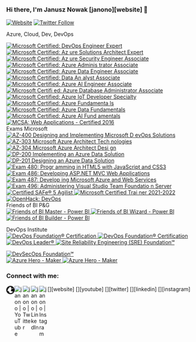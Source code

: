 ### Hi there, I'm Janusz Nowak [janono][website] 👋

[![Website](https://img.shields.io/website?label=blog.janono.pl&style=for-the-badge&url=https%3A%2F%2Fblog.janono.pl)](https://blog.janono.pl)
[![Twitter Follow](https://img.shields.io/twitter/follow/jnowwwak?color=1DA1F2&logo=twitter&style=for-the-badge)](https://twitter.com/intent/follow?original_referer=https%3A%2F%2Fgithub.com%2Fjanusznowak&screen_name=jnowwwak)

<div>

Azure, Cloud, Dev, DevOps
<br>

<a href="https://www.credly.com/badges/ca33f668-2a52-4572-8151-d1179d10ebd7" title="Microsoft Certified: DevOps Engineer Expert">
    <img src="https://images.credly.com/size/600x600/images/c3ab66f8-5d59-4afa-a6c2-0ba30a1989ca/CERT-Expert-DevOps-Engineer-600x600.png" width="140" alt="Microsoft Certified: DevOps 
Engineer Expert"/>
</a>
<a href="https://www.credly.com/badges/e2ac5d12-235d-45f9-80df-2a42740b3f1b" title="Microsoft Certified: Azure Solutions Architect Expert">
    <img src="https://images.credly.com/size/600x600/images/987adb7e-49be-4e24-b67e-55986bd3fe66/azure-solutions-architect-expert-600x600.png" width="140" alt="Microsoft Certified: Az
ure Solutions Architect Expert"/>
</a>
<a href="https://www.credly.com/badges/205c5f21-d69a-4b8e-b16e-01fc4cef3e6d" title="Microsoft Certified: Azure Security Engineer Associate">
    <img src="https://images.credly.com/size/600x600/images/1ad16b6f-2c71-4a2e-ae74-ec69c4766039/azure-security-engineer-associate600x600.png" width="140" alt="Microsoft Certified: Az
ure Security Engineer Associate"/>
</a>


<a href="https://www.credly.com/badges/e7e9f2ea-1f7c-4b8c-988a-80c3689ffd62" title="Microsoft Certified: Azure Administrator Associate">
    <img src="https://images.credly.com/size/600x600/images/35d18649-95c6-4c78-b07a-cfc1362318f3/azure-administrator-associate.png" width="140" alt="Microsoft Certified: Azure Adminis
trator Associate"/>
</a>

<a href="https://www.credly.com/badges/ca891c5b-73ce-49ff-8bf2-eef94445a97f" title="Microsoft Certified: Azure Data Engineer Associate">
    <img src="https://images.credly.com/size/600x600/images/61542181-0e8d-496c-a17c-3d4bf590eda1/azure-data-engineer-associate-600x600.png" width="140" alt="Microsoft Certified: Azure
 Data Engineer Associate"/>
</a>
<a href="https://www.credly.com/badges/dcd5f342-d269-4f96-93f8-296c3b983662" title="Microsoft Certified: Data Analyst Associate">
    <img src="https://images.credly.com/size/600x600/images/5cc4fa32-c08f-43c5-ae31-3184e172ad34/CERT-Associate-Data-Analyst-600x600.png" width="140" alt="Microsoft Certified: Data An
alyst Associate"/>
</a>
<a href="https://www.credly.com/badges/92e03c54-3999-4757-9811-4bf7b6fb7c48" title="Microsoft Certified: Azure AI Engineer Associate">
    <img src="https://images.credly.com/size/600x600/images/1fab226c-0e60-4b45-9853-1905a4b6853a/azure-ai-engineer-600x600.png" width="140" alt="Microsoft Certified: Azure AI Engineer
 Associate"/>
</a>
<a href="https://www.credly.com/badges/2b1c8264-264f-49c7-9022-d2403d2515cd" title="Microsoft Certified: Azure Database Administrator Associate">
    <img src="https://images.credly.com/size/600x600/images/edc0b0d8-55ec-4dfe-9353-22c1bc4e07e8/azure-database-administrator-associate-600x600.png" width="140" alt="Microsoft Certifi
ed: Azure Database Administrator Associate"/>
</a>

<a href="https://www.credly.com/badges/ee3b9a32-1968-4b9c-96fb-2c173c8b0bfc" title="Microsoft Certified: Azure IoT Developer Specialty">
    <img src="https://images.credly.com/size/600x600/images/2711b780-c3f1-4678-a9ae-f6c49c379189/specialty-azure-iot-developer-600x600.png" width="140" alt="Microsoft Certified: Azure
 IoT Developer Specialty"/>
</a>


<a href="https://www.credly.com/badges/e546843f-433a-4441-858e-beff605eefb5" title="Microsoft Certified: Azure Fundamentals">
    <img src="https://images.credly.com/size/600x600/images/6a254dad-77e5-4e71-8049-94e5c7a15981/azure-fundamentals-600x600.png" width="140" alt="Microsoft Certified: Azure Fundamenta
ls"/>
</a>
<a href="https://www.credly.com/badges/b353b013-4b51-4e4f-b151-e1a8259ee73e" title="Microsoft Certified: Azure Data Fundamentals">
    <img src="https://images.credly.com/size/600x600/images/70eb1e3f-d4de-4377-a062-b20fb29594ea/azure-data-fundamentals-600x600.png" width="140" alt="Microsoft Certified: Azure Data 
Fundamentals"/>
</a>
<a href="https://www.credly.com/badges/833bd792-ae7d-448e-ba18-eeaf1885a926" title="Microsoft Certified: Azure AI Fundamentals">
    <img src="https://images.credly.com/size/600x600/images/4136ced8-75d5-4afb-8677-40b6236e2672/azure-ai-fundamentals-600x600.png" width="140" alt="Microsoft Certified: Azure AI Fund
amentals"/>
</a>
<a href="https://www.credly.com/badges/2e497688-fb55-40f7-b77e-feab200733cc" title="MCSA: Web Applications - Certified 2016">
    <img src="https://images.credly.com/size/600x600/images/421ca115-c03d-403d-893c-da7652bb8619/MCSA_Web_Applications-01.png" width="140" alt="MCSA: Web Applications - Certified 2016
"/>
</a>


<div>
Exams Microsoft
<br>
<a href="https://www.credly.com/badges/2d2b4b07-4b3e-441b-b7b2-10053e2f4fc7" title="AZ-400 Designing and Implementing Microsoft DevOps Solutions">
    <img src="https://images.credly.com/size/600x600/images/107e2eb6-f394-40eb-83d2-d8c9b7d34555/exam-az400-600x600.png" width="140" alt="AZ-400 Designing and Implementing Microsoft D
evOps Solutions"/>
</a>

<a href="https://www.credly.com/badges/651f707f-826d-4006-95e6-c36ad6e30f9a" title="AZ-303 Microsoft Azure Architect Technologies">
    <img src="https://images.credly.com/size/600x600/images/285339cc-675a-4b1a-bdd9-283868af2fc8/EXAM-Expert-AZ-303-600x600.png" width="140" alt="AZ-303 Microsoft Azure Architect Tech
nologies"/>
</a>

<a href="https://www.credly.com/badges/f7ce3231-9b3c-4287-8db4-76ab42a05a28" title="AZ-304 Microsoft Azure Architect Design">
    <img src="https://images.credly.com/size/600x600/images/bfdff01e-a9dd-41fc-9301-8a90585c19bb/EXAM-Expert-AZ-304-600x600.png" width="140" alt="AZ-304 Microsoft Azure Architect Desi
gn"/>
</a>

<a href="https://www.credly.com/badges/26117260-b59f-4c6b-9310-c14f357c3e79" title="DP-200 Implementing an Azure Data Solution">
    <img src="https://images.credly.com/size/600x600/images/af626bbe-ed13-472f-9e72-d4808474acb5/exam-dp200-600x600.png" width="140" alt="DP-200 Implementing an Azure Data Solution"/>

</a>


<a href="https://www.credly.com/badges/2dbc524a-3cdc-4802-ae15-51d869aac750" title="DP-201 Designing an Azure Data Solution">
    <img src="https://images.credly.com/size/600x600/images/c4671de2-68f7-4219-952d-2e955e25f453/exam-dp201-600x600.png" width="140" alt="DP-201 Designing an Azure Data Solution"/>
</a>

<a href="https://www.credly.com/badges/c8aa0b27-2ed1-4852-95ea-adaa17099fd6" title="Exam 480: Programming in HTML5 with JavaScript and CSS3">
    <img src="https://images.credly.com/size/600x600/images/84f513e4-256d-4aa0-a29d-973bcb39d87a/Programming_in_HTML5_with_JavaScript_and_Css3-01.png" width="140" alt="Exam 480: Progr
amming in HTML5 with JavaScript and CSS3"/>
</a>
<a href="https://www.credly.com/badges/96c7dae0-acc0-479c-ad4e-b353dcfc8ef6" title="Exam 486: Developing ASP.NET MVC Web Applications">
    <img src="https://images.credly.com/size/600x600/images/cbab3216-025d-4601-86ee-c5970b348d48/Developing_ASP.NET_MVC_Web_Applications-01.png" width="140" alt="Exam 486: Developing 
ASP.NET MVC Web Applications"/>
</a>
<a href="https://www.credly.com/badges/d06397c1-e850-414c-a980-92973b226950" title="Exam 487: Developing Microsoft Azure and Web Services">
    <img src="https://images.credly.com/size/600x600/images/ff9e3554-46b8-474d-8a8c-9285284e6c83/Developing_Microsoft_Azure_and_Web_Services-01.png" width="140" alt="Exam 487: Develop
ing Microsoft Azure and Web Services"/>
</a>
<a href="https://www.credly.com/badges/93ad8065-842c-4a27-93de-55638425c2e6" title="Exam 496: Administering Visual Studio Team Foundation Server">
    <img src="https://images.credly.com/size/600x600/images/1f1a5322-f492-4361-984e-cfaae0b0c97b/Exam_496-01.png" width="140" alt="Exam 496: Administering Visual Studio Team Foundatio
n Server"/>
</a>

</div>

<a href="https://www.credly.com/badges/47996eae-5885-4502-98f5-41a6028e153a" title="Certified SAFe® 5 Agilist">
    <img src="https://images.credly.com/size/600x600/images/969ca68c-6793-4ebc-b35a-1d2663ad3c26/cert_mark_SA_badge_large_300px.png" width="140" alt="Certified SAFe® 5 Agilist"/>
</a>



<a href="https://www.credly.com/badges/8675a1d5-c560-42fd-8f16-0e83d4602d57" title="Microsoft Certified Trainer 2021-2022">
    <img src="https://images.credly.com/size/600x600/images/a6ea4416-4f34-4a85-bc24-eb3fe32fd241/MCT-Microsoft_Certified_Trainer-600x600.png" width="140" alt="Microsoft Certified Trai
ner 2021-2022"/>
</a>

<a href="https://www.credly.com/badges/bf60eeb8-cb20-4e53-a834-4c389fdef54e" title="OpenHack: DevOps">
    <img src="https://images.credly.com/size/600x600/images/0384f554-6401-42d2-b494-02a6d2fd3013/DevOps.png" width="140" alt="OpenHack: DevOps"/>
</a>

<div>
Friends of BI P&G
    <br>
<a href="https://www.credly.com/badges/55c4245e-fd37-4baf-9cff-333ae609ea72" title="Friends of BI Master - Power BI">
    <img src="https://images.credly.com/size/600x600/images/b8a378e7-7986-43b2-b87d-f9232eec439f/PBI_Master_Badge_sq.png" width="140" alt="Friends of BI Master - Power BI"/>
</a>
<a href="https://www.credly.com/badges/9e21c140-e658-482f-8a70-7ba0848302ef" title="Friends of BI Wizard - Power BI">
    <img src="https://images.credly.com/size/600x600/images/ddefbfc2-7e89-4b5c-a685-aa48903dbee9/PBI_Wizard_Badge_sq.png" width="140" alt="Friends of BI Wizard - Power BI"/>
</a>
<a href="https://www.credly.com/badges/f74f58fc-8069-422f-9a65-86c8ae0a425c" title="Friends of BI Builder - Power BI">
    <img src="https://images.credly.com/size/600x600/images/df0f41b4-8e93-4fb0-a7a3-ddd29f2eb387/PBI_Builder_Badge_sq.png" width="140" alt="Friends of BI Builder - Power BI"/>
</a>
</div>


<div>

DevOps Institute
    <br>
<a href="https://devops.credly.com/member-badges/23131093" title="DevOps Foundation® Certification">
    <img src="https://credlyapp.s3.amazonaws.com/badges/8bbb7b5a060a84447018cb1ee062f85a_17.png" width="140" alt="DevOps Foundation® Certification"/>
</a>
<a href="https://devops.credly.com/member-badges/23131093" title="DevOps Foundation® Certification">
    <img src="https://www.devopsinstitute.com/wp-content/uploads/2020/08/DevOpsFoundationBadge.png" width="140" alt="DevOps Foundation® Certification"/>
</a>
<a href="https://www.devopsinstitute.com/certifications/devops-leader/" title="DevOps Leader®">
    <img src="https://www.devopsinstitute.com/wp-content/uploads/2020/08/DevOpsLeaderBadge-2.png" width="140" alt="DevOps Leader®"/>
</a>
<a href="https://www.devopsinstitute.com/certifications/sre-foundation/" title="Site Reliability Engineering (SRE) Foundation℠">
    <img src="https://www.devopsinstitute.com/wp-content/uploads/2020/08/SREFoundation-2.png" width="140" alt="Site Reliability Engineering (SRE) Foundation℠"/>
</a>

<a href="https://www.devopsinstitute.com/certifications/devsecops-foundation/" title="DevSecOps Foundation℠">
    <img src="https://www.devopsinstitute.com/wp-content/uploads/2020/08/DevSecOpsFoundation-2.png" width="140" alt="DevSecOps Foundation℠"/>
</a>    
</div>

<a href="https://www.microsoft.com/skills/azureheroes" title="Azure Hero - Maker">
    <img src="https://www.microsoft.com/Skills/Content/images/azureHeroes/newBadgers/maker.jpg" width="240" alt="Azure Hero - Maker"/>
</a>
<a href="https://www.microsoft.com/skills/azureheroes" title="Azure Hero - Content Hero">
    <img src="https://www.microsoft.com/Skills/Content/images/azureHeroes/newBadgers/content_hero.jpg" width="240" alt="Azure Hero - Maker"/>
</a>










</div>


<!--
<div>
<a href="https://www.credly.com/earner/earned/badge/ca33f668-2a52-4572-8151-d1179d10ebd7" title="Microsoft Certified: DevOps Engineer Expert">
  <img src="./img/Microsoft Certified_ DevOps Engineer Expert.png?raw=true" width="140" alt="Microsoft Certified: DevOps Engineer Expert"/>
</a>
<a href="https://www.credly.com/earner/earned/badge/e2ac5d12-235d-45f9-80df-2a42740b3f1b">
  <img src="./img/Microsoft Certified_ Azure Solutions Architect Expert.png?raw=true" width="140" alt="Microsoft Certified: Azure Solutions Architect Expert"/>
</a>
<a href="https://www.credly.com/earner/earned/badge/205c5f21-d69a-4b8e-b16e-01fc4cef3e6d">
  <img src="./img/Microsoft Certified_ Azure Security Engineer Associate.png?raw=true" width="140"alt="Microsoft Certified: Azure Security Engineer Associate"/>
</a>
</div>
-->
<!--
<div>
<img src="./img/Designing and Implementing Microsoft DevOps Solutions .png?raw=true" width="140"/>

<img src="./img/Programming in HTML5 with JavaScript and CSS3 .png?raw=true" width="140"/><img src="./img/Microsoft Specialist_ Programming in HTML5 with JavaScript and CSS3.png?raw=true" width="140"/>
<img src="./img/Microsoft Certified Professional_ Microsoft Certified Professional.png?raw=true" width="140"/>
<img src="./img/Developing ASP.NET MVC Web Applications .png?raw=true" width="140"/>
<img src="./img/Developing Microsoft Azure and Web Services .png?raw=true" width="140"/>
<img src="./img/Microsoft Certified Solutions Developer_ Web Applications (Inactive).png?raw=true" width="140"/>
<img src="./img/Administering Visual Studio Team Foundation Server .png?raw=true" width="140"/>
<img src="./img/Microsoft Certified Solutions Associate_ Web Applications (Charter)*.png?raw=true" width="140"/>
<img src="./img/Information security in the cloud according to ISO / IEC 27017_ 2015 with elements of protection of personal data processed in the cloud (ISO / OEC 27018_ 2014).png?raw=true" width="140"/>
<img src="./img/DevOps Foundation® Certification.png?raw=true" width="140"/>
<img src="./img/Azure Hero - Maker.png?raw=true" width="140"/>
<img src="./img/Azure Hero - Content Hero.png?raw=true" width="140"/>
<img src="./img/Microsoft Azure Fundamentals .png?raw=true" width="140"/>
<img src="./img/Microsoft Certified_ Azure Fundamentals.png?raw=true" width="140"/>

<img src="./img/Microsoft Azure Administrator .png?raw=true" width="140"/>

<img src="./img/Microsoft Certified_ Azure Administrator Associate.png?raw=true" width="140"/>
  
<img src="./img/Microsoft Azure Data Fundamentals .png?raw=true" width="140"/>
<img src="./img/Microsoft Certified_ Azure Data Fundamentals.png?raw=true" width="140"/>
<img src="./img/Microsoft Azure Architect Design .png?raw=true" width="140"/>
<img src="./img/Microsoft Azure Architect Technologies .png?raw=true" width="140"/>

<img src="./img/Trainer_ MCT Enrollment.png?raw=true" width="140"/>
<img src="./img/Microsoft Azure Security Technologies .png?raw=true" width="140"/>

<img src="./img/Microsoft Azure AI Fundamentals .png?raw=true" width="140"/>
<img src="./img/Microsoft Certified_ Azure AI Fundamentals.png?raw=true" width="140"/>
<img src="./img/DevOps Leader (DOL)® Certification.png?raw=true" width="140"/>
<img src="./img/Administering Relational Databases on Microsoft Azure .png?raw=true" width="140"/>
<img src="./img/Microsoft Certified_ Azure Database Administrator Associate.png?raw=true" width="140"/>
<img src="./img/Designing an Azure Data Solution .png?raw=true" width="140"/>
<img src="./img/Implementing an Azure Data Solution .png?raw=true" width="140"/>
<img src="./img/Microsoft Certified_ Azure Data Engineer Associate.png?raw=true" width="140"/>
<img src="./img/Site Reliability Engineering (SRE) Foundation Certification.png?raw=true" width="140"/>
<img src="./img/Designing and Implementing an Azure AI Solution .png?raw=true" width="140"/>
<img src="./img/Microsoft Certified_ Azure AI Engineer Associate.png?raw=true" width="140"/>
<img src="./img/Microsoft Azure IoT Developer .png?raw=true" width="140"/>
<img src="./img/Specialty_ Microsoft Certified_ Azure IoT Developer Specialty.png?raw=true" width="140"/>
<img src="./img/OpenHack_ DevOps.png?raw=true" width="140"/>
<img src="./img/DevSecOps Foundation (DSOF) Certification.png?raw=true" width="140"/>
<img src="./img/Microsoft Certified_ Data Analyst Associate.png?raw=true" width="140"/>
</div>

<div>
<img src="./img/Friends of BI Master - Power BI.png?raw=true" width="140"/>
<img src="./img/Friends of BI Wizard - Power BI.png?raw=true" width="140"/>
<img src="./img/Friends of BI Builder - Power BI.png?raw=true" width="140"/>
</div>
-->

<!--
**janusznowak/janusznowak** is a ✨ _special_ ✨ repository because its `README.md` (this file) appears on your GitHub profile.

Here are some ideas to get you started:

- 🔭 I’m currently working on ...
- 🌱 I’m currently learning ...
- 👯 I’m looking to collaborate on ...
- 🤔 I’m looking for help with ...
- 💬 Ask me about ...
- 📫 How to reach me: ...
- 😄 Pronouns: ...
- ⚡ Fun fact: ...
-->


### Connect with me:

[<img align="left" alt="blog.janono.pl" width="22px" src="https://raw.githubusercontent.com/iconic/open-iconic/master/svg/globe.svg" />][website]
[<img align="left" alt="janono | YouTube" width="22px" src="https://cdn.jsdelivr.net/npm/simple-icons@v3/icons/youtube.svg" />][youtube]
[<img align="left" alt="janono | Twitter" width="22px" src="https://cdn.jsdelivr.net/npm/simple-icons@v3/icons/twitter.svg" />][twitter]
[<img align="left" alt="janono | LinkedIn" width="22px" src="https://cdn.jsdelivr.net/npm/simple-icons@v3/icons/linkedin.svg" />][linkedin]
[<img align="left" alt="janono | Instagram" width="22px" src="https://cdn.jsdelivr.net/npm/simple-icons@v3/icons/instagram.svg" />][instagram]

<br />

<!--START_SECTION:badges-->
<!--END_SECTION:badges-->
